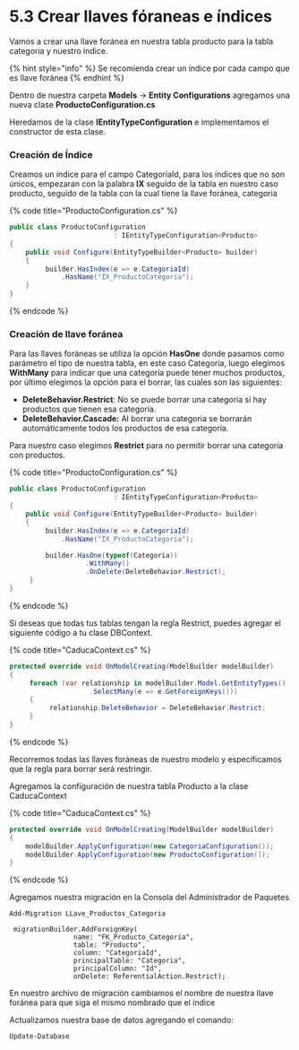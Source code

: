 # 5.3 Crear llaves fóraneas e índices

Vamos a crear una llave foránea en nuestra tabla producto para la tabla categoria y nuestro índice. 

{% hint style="info" %}
Se recomienda crear un índice por cada campo que es llave foránea 
{% endhint %}

Dentro de nuestra carpeta **Models** -&gt; **Entity Configurations** agregamos una nueva clase **ProductoConfiguration.cs**

Heredamos de la clase **IEntityTypeConfiguration** e implementamos el constructor de esta clase.

### Creación de Índice

Creamos un índice para el campo CategoríaId, para los índices que no son únicos, empezaran con la palabra **IX** seguido de la tabla en nuestro caso producto, seguido de la tabla con la cual tiene la llave foránea, categoria

{% code title="ProductoConfiguration.cs" %}
```csharp
public class ProductoConfiguration 
                          : IEntityTypeConfiguration<Producto>
{
    public void Configure(EntityTypeBuilder<Producto> builder)
    {
         builder.HasIndex(e => e.CategoriaId)
             .HasName("IX_ProductoCategoria");            
    }
}
```
{% endcode %}

### Creación de llave foránea

Para las llaves foráneas se utiliza la opción **HasOne** donde pasamos como parámetro el tipo de nuestra tabla, en este caso Categoria, luego elegimos **WithMany** para indicar que una categoría puede tener muchos productos, por último elegimos la opción para el borrar, las cuales son las siguientes:

* **DeleteBehavior.Restrict**: No se puede borrar una categoría si hay productos que tienen esa categoría. 
* **DeleteBehavior.Cascade:** Al borrar una categoria se borrarán automáticamente todos los productos de esa categoría.

Para nuestro caso elegimos **Restrict** para no permitir borrar una categoría con productos.

{% code title="ProductoConfiguration.cs" %}
```csharp
public class ProductoConfiguration 
                          : IEntityTypeConfiguration<Producto>
{
    public void Configure(EntityTypeBuilder<Producto> builder)
    {
         builder.HasIndex(e => e.CategoriaId)
             .HasName("IX_ProductoCategoria");

         builder.HasOne(typeof(Categoria))
                   .WithMany()
                   .OnDelete(DeleteBehavior.Restrict);
     }
}
```
{% endcode %}

Si deseas que todas tus tablas tengan la regla Restrict, puedes agregar el siguiente código a tu clase DBContext.

{% code title="CaducaContext.cs" %}
```csharp
protected override void OnModelCreating(ModelBuilder modelBuilder)
{
     foreach (var relationship in modelBuilder.Model.GetEntityTypes()
                    .SelectMany(e => e.GetForeignKeys()))
     {
          relationship.DeleteBehavior = DeleteBehavior.Restrict;
     }
}
```
{% endcode %}

Recorremos todas las llaves foráneas de nuestro modelo y especificamos que la regla para borrar será restringir.

Agregamos la configuración de nuestra tabla Producto a la clase CaducaContext

{% code title="CaducaContext.cs" %}
```csharp
protected override void OnModelCreating(ModelBuilder modelBuilder)
{
    modelBuilder.ApplyConfiguration(new CategoriaConfiguration());
    modelBuilder.ApplyConfiguration(new ProductoConfiguration());
}
```
{% endcode %}

Agregamos nuestra migración en la Consola del Administrador de Paquetes

```text
Add-Migration LLave_Productos_Categoria
```

```text
 migrationBuilder.AddForeignKey(
                name: "FK_Producto_Categoria",
                table: "Producto",
                column: "CategoriaId",
                principalTable: "Categoria",
                principalColumn: "Id",
                onDelete: ReferentialAction.Restrict);
```

En nuestro archivo de migración cambiamos el nombre de nuestra llave foránea para que siga el mismo nombrado que el índice

Actualizamos nuestra base de datos agregando el comando:

```text
Update-Database
```

